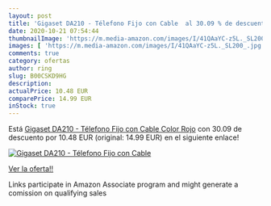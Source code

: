 ```yaml
---
layout: post
title: 'Gigaset DA210 - Télefono Fijo con Cable  al 30.09 % de descuento'
date: 2020-10-21 07:54:44
thumbnailImage: 'https://m.media-amazon.com/images/I/41QAaYC-z5L._SL200_.jpg'
images: [ 'https://m.media-amazon.com/images/I/41QAaYC-z5L._SL200_.jpg' ]
comments: true
category: ofertas
author: ring
slug: B00CSKD9HG
description:
actualPrice: 10.48 EUR
comparePrice: 14.99 EUR
inStock: true
---
```


Está [Gigaset DA210 - Télefono Fijo con Cable  Color Rojo](https://www.amazon.es/dp/B00CSKD9HG/?tag=tolees-21) con 30.09 de descuento por 10.48 EUR (original: 14.99 EUR) en el siguiente enlace!

[![Gigaset DA210 - Télefono Fijo con Cable ](https://m.media-amazon.com/images/I/41QAaYC-z5L._SL200_.jpg)](https://www.amazon.es/dp/B00CSKD9HG/?tag=tolees-21)

[Ver la oferta!!](https://www.amazon.es/dp/B00CSKD9HG/?tag=tolees-21)

Links participate in Amazon Associate program and might generate a comission on qualifying sales


